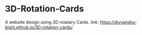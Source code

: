 # 3D-Rotation-Cards
A website design using 3D rotatary Cards.
link: https://divyanshu-bisht.github.io/3D-rotation-cards/
